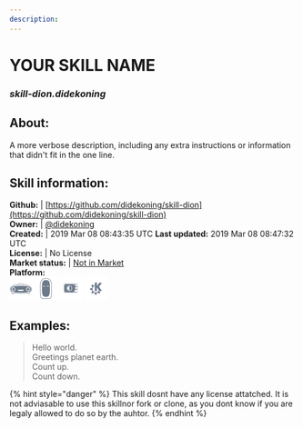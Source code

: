 ```yaml
---    
description:   
---    
```

# YOUR SKILL NAME  
### _skill-dion.didekoning_  
## About:  
A more verbose description, including any extra instructions or
information that didn't fit in the one line.

## Skill information:  
**Github:** | [https://github.com/didekoning/skill-dion](https://github.com/didekoning/skill-dion)  
**Owner:** | [@didekoning](https://github.com/didekoning)  
**Created:** | 2019 Mar 08 08:43:35 UTC  **Last updated:** 2019 Mar 08 08:47:32 UTC  
**License:** | No License  
**Market status:** | [Not in Market](https://market.mycroft.ai/skill/)  
**Platform:**  
 ![](../.gitbook/assets/mark-1-icon.png)  ![](../.gitbook/assets/mark-2-icon.png)  ![](../.gitbook/assets/picroft-icon.png)  ![](../.gitbook/assets/kde.png)   
## Examples:  
> Hello world.  
> Greetings planet earth.  
> Count up.  
> Count down.  
  
{% hint style="danger" %}
This skill dosnt have any license attatched. It is not adviasable to use this skillnor fork or clone, as you dont know if you are legaly allowed to do so by the auhtor.
{% endhint %}
